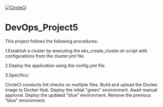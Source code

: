 [![CircleCI](https://dl.circleci.com/status-badge/img/gh/Ti1ki123/project5-udacity/tree/main.svg?style=svg)](https://dl.circleci.com/status-badge/redirect/gh/Ti1ki123/project5-udacity/tree/main)
# DevOps_Project5

This project follows the following procedures:

1.Establish a cluster by executing the eks_create_cluster.sh script with configurations from the cluster.yml file.

2.Deploy the application using the config.yml file.

3.Specifics:

CircleCI conducts lint checks on multiple files.
Build and upload the Docker image to Docker Hub.
Deploy the initial "green" environment.
Await manual approval.
Deploy the updated "blue" environment.
Remove the previous "blue" environment.
